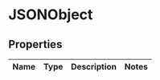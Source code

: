 
# JSONObject

## Properties
Name | Type | Description | Notes
------------ | ------------- | ------------- | -------------




